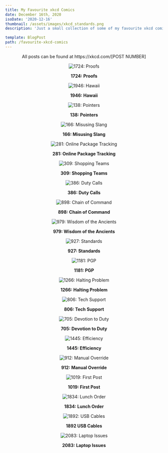 ```yaml
---
title: My Favourite xkcd Comics
date: December 16th, 2020
isoDate: '2020-12-16'
thumbnail: /assets/images/xkcd_standards.png
description: 'Just a small collection of some of my favourite xkcd comics. All posts can be found at https://xkcd.com/[POST NUMBER]'

template: BlogPost
path: /favourite-xkcd-comics
---
```


<center>
All posts can be found at https://xkcd.com/[POST NUMBER]

![1724: Proofs](https://imgs.xkcd.com/comics/proofs.png)

**1724: Proofs**

![1946: Hawaii](https://imgs.xkcd.com/comics/hawaii.png)

**1946: Hawaii**

![138: Pointers](https://imgs.xkcd.com/comics/pointers.png)

**138: Pointers**

![166: Misusing Slang](https://imgs.xkcd.com/comics/misusing_slang.png)

**166: Misusing Slang**

![281: Online Package Tracking](https://imgs.xkcd.com/comics/online_package_tracking.png)

**281: Online Package Tracking**

![309: Shopping Teams](https://imgs.xkcd.com/comics/shopping_teams.png)

**309: Shopping Teams**

![386: Duty Calls](https://imgs.xkcd.com/comics/duty_calls.png)

**386: Duty Calls**

![898: Chain of Command](https://imgs.xkcd.com/comics/chain_of_command.png)

**898: Chain of Command**

![979: Wisdom of the Ancients](https://imgs.xkcd.com/comics/wisdom_of_the_ancients.png)

**979: Wisdom of the Ancients**

![927: Standards](https://imgs.xkcd.com/comics/standards.png)

**927: Standards**

![1181: PGP](https://imgs.xkcd.com/comics/pgp.png)

**1181: PGP**

![1266: Halting Problem](https://imgs.xkcd.com/comics/halting_problem.png)

**1266: Halting Problem**

![806: Tech Support](https://imgs.xkcd.com/comics/tech_support.png)

**806: Tech Support**

![705: Devotion to Duty](https://imgs.xkcd.com/comics/devotion_to_duty.png)

**705: Devotion to Duty**

![1445: Efficiency](https://imgs.xkcd.com/comics/efficiency.png)

**1445: Efficiency**

![912: Manual Override](https://imgs.xkcd.com/comics/manual_override.png)

**912: Manual Override**

![1019: First Post](https://imgs.xkcd.com/comics/first_post.png)

**1019: First Post**

![1834: Lunch Order](https://imgs.xkcd.com/comics/lunch_order.png)

**1834: Lunch Order**

![1892: USB Cables](https://imgs.xkcd.com/comics/usb_cables.png)

**1892 USB Cables**

![2083: Laptop Issues](https://imgs.xkcd.com/comics/laptop_issues.png)

**2083: Laptop Issues**

</center>
